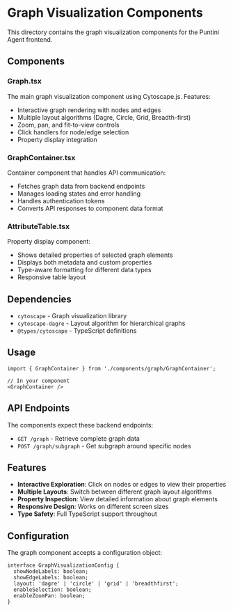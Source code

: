 # Graph Visualization Components

This directory contains the graph visualization components for the Puntini Agent frontend.

## Components

### Graph.tsx
The main graph visualization component using Cytoscape.js. Features:
- Interactive graph rendering with nodes and edges
- Multiple layout algorithms (Dagre, Circle, Grid, Breadth-first)
- Zoom, pan, and fit-to-view controls
- Click handlers for node/edge selection
- Property display integration

### GraphContainer.tsx
Container component that handles API communication:
- Fetches graph data from backend endpoints
- Manages loading states and error handling
- Handles authentication tokens
- Converts API responses to component data format

### AttributeTable.tsx
Property display component:
- Shows detailed properties of selected graph elements
- Displays both metadata and custom properties
- Type-aware formatting for different data types
- Responsive table layout

## Dependencies

- `cytoscape` - Graph visualization library
- `cytoscape-dagre` - Layout algorithm for hierarchical graphs
- `@types/cytoscape` - TypeScript definitions

## Usage

```tsx
import { GraphContainer } from './components/graph/GraphContainer';

// In your component
<GraphContainer />
```

## API Endpoints

The components expect these backend endpoints:
- `GET /graph` - Retrieve complete graph data
- `POST /graph/subgraph` - Get subgraph around specific nodes

## Features

- **Interactive Exploration**: Click on nodes or edges to view their properties
- **Multiple Layouts**: Switch between different graph layout algorithms
- **Property Inspection**: View detailed information about graph elements
- **Responsive Design**: Works on different screen sizes
- **Type Safety**: Full TypeScript support throughout

## Configuration

The graph component accepts a configuration object:

```tsx
interface GraphVisualizationConfig {
  showNodeLabels: boolean;
  showEdgeLabels: boolean;
  layout: 'dagre' | 'circle' | 'grid' | 'breadthfirst';
  enableSelection: boolean;
  enableZoomPan: boolean;
}
```
